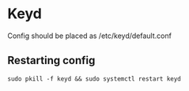 # Keyd

Config should be placed as /etc/keyd/default.conf

## Restarting config

```
sudo pkill -f keyd && sudo systemctl restart keyd
```
